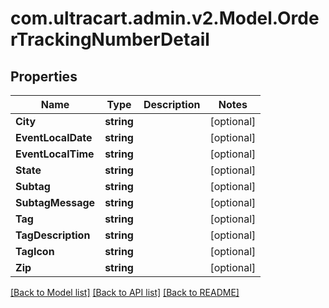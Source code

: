 # com.ultracart.admin.v2.Model.OrderTrackingNumberDetail
## Properties

Name | Type | Description | Notes
------------ | ------------- | ------------- | -------------
**City** | **string** |  | [optional] 
**EventLocalDate** | **string** |  | [optional] 
**EventLocalTime** | **string** |  | [optional] 
**State** | **string** |  | [optional] 
**Subtag** | **string** |  | [optional] 
**SubtagMessage** | **string** |  | [optional] 
**Tag** | **string** |  | [optional] 
**TagDescription** | **string** |  | [optional] 
**TagIcon** | **string** |  | [optional] 
**Zip** | **string** |  | [optional] 


[[Back to Model list]](../README.md#documentation-for-models) [[Back to API list]](../README.md#documentation-for-api-endpoints) [[Back to README]](../README.md)

